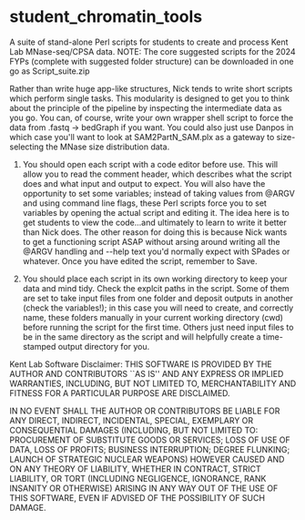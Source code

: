 # student_chromatin_tools
A suite of stand-alone Perl scripts for students to create and process Kent Lab MNase-seq/CPSA data. NOTE: The core suggested scripts for the 2024 FYPs (complete with suggested folder structure) can be downloaded in one go as Script_suite.zip

Rather than write huge app-like structures, Nick tends to write short scripts which perform single tasks. This modularity is designed to get you to think about the principle of the pipeline by inspecting the intermediate data as you go. You can, of course, write your own wrapper shell script to force the data from .fastq -> bedGraph if you want. You could also just use Danpos in which case you'll want to look at SAM2PartN_SAM.plx as a gateway to size-selecting the MNase size distribution data.

1. You should open each script with a code editor before use. This will allow you to read the comment header, which describes what the script does and what input and output to expect. You will also have the opportunity to set some variables; instead of taking values from @ARGV and using command line flags, these Perl scripts force you to set variables by opening the actual script and editing it. The idea here is to get students to view the code...and ultimately to learn to write it better than Nick does. The other reason for doing this is because Nick wants to get a functioning script ASAP without arsing around writing all the @ARGV handling and --help text you'd normally expect with SPades or whatever. Once you have edited the script, remember to Save.

2. You should place each script in its own working directory to keep your data and mind tidy. Check the explcit paths in the script. Some of them are set to take input files from one folder and deposit outputs in another (check the variables!); in this case you will need to create, and correctly name, these folders manually in your current working directory (cwd) before running the script for the first time. Others just need input files to be in the same directory as the script and will helpfully create a time-stamped output directory for you.

Kent Lab Software Disclaimer:
THIS SOFTWARE IS PROVIDED BY THE AUTHOR AND CONTRIBUTORS ``AS IS'' AND
ANY EXPRESS OR IMPLIED WARRANTIES, INCLUDING, BUT NOT LIMITED TO, 
MERCHANTABILITY AND FITNESS FOR A PARTICULAR PURPOSE ARE DISCLAIMED. 

IN NO EVENT SHALL THE AUTHOR OR CONTRIBUTORS BE LIABLE FOR ANY DIRECT, 
INDIRECT, INCIDENTAL, SPECIAL, EXEMPLARY OR CONSEQUENTIAL DAMAGES (INCLUDING,
BUT NOT LIMITED TO: PROCUREMENT OF SUBSTITUTE GOODS OR SERVICES; LOSS OF USE OF
DATA, LOSS OF PROFITS; BUSINESS INTERRUPTION; DEGREE FLUNKING; LAUNCH OF 
STRATEGIC NUCLEAR WEAPONS) HOWEVER CAUSED AND ON ANY THEORY OF LIABILITY,
WHETHER IN CONTRACT, STRICT LIABILITY, OR TORT (INCLUDING NEGLIGENCE, 
IGNORANCE, RANK INSANITY OR OTHERWISE) ARISING IN ANY WAY OUT OF THE USE
OF THIS SOFTWARE, EVEN IF ADVISED OF THE POSSIBILITY OF SUCH DAMAGE.
